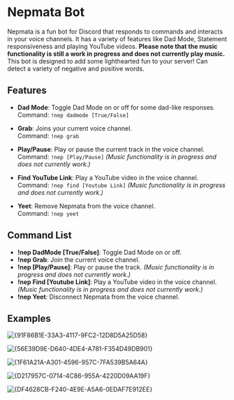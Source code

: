 # Nepmata Bot

Nepmata is a fun bot for Discord that responds to commands and interacts in your voice channels. It has a variety of features like Dad Mode, Statement responsiveness and playing YouTube videos. **Please note that the music functionality is still a work in progress and does not currently play music.** This bot is designed to add some lighthearted fun to your server! Can detect a variety of negative and positive words.

## Features

- **Dad Mode**: Toggle Dad Mode on or off for some dad-like responses.  
  Command: `!nep dadmode [True/False]`

- **Grab**: Joins your current voice channel.  
  Command: `!nep grab`

- **Play/Pause**: Play or pause the current track in the voice channel.  
  Command: `!nep [Play/Pause]` *(Music functionality is in progress and does not currently work.)*

- **Find YouTube Link**: Play a YouTube video in the voice channel.  
  Command: `!nep find [Youtube Link]` *(Music functionality is in progress and does not currently work.)*

- **Yeet**: Remove Nepmata from the voice channel.  
  Command: `!nep yeet`

## Command List

- **!nep DadMode [True/False]**: Toggle Dad Mode on or off.  
- **!nep Grab**: Join the current voice channel.  
- **!nep [Play/Pause]**: Play or pause the track. *(Music functionality is in progress and does not currently work.)*
- **!nep Find [Youtube Link]**: Play a YouTube video in the voice channel. *(Music functionality is in progress and does not currently work.)*
- **!nep Yeet**: Disconnect Nepmata from the voice channel.

## Examples

![{91F86B1E-33A3-4117-9FC2-12D8D5A25D58}](https://github.com/user-attachments/assets/f97aff6a-89f4-4fa2-b086-f1a13c870d01)

![{56E39D9E-D640-4DE4-A781-F354D49DB901}](https://github.com/user-attachments/assets/a39b347c-3c98-4880-a054-3fa3311aa5bc)

![{1F61A21A-A301-4596-957C-7FA539B5A64A}](https://github.com/user-attachments/assets/17057658-c2b9-483a-b8a5-73e1baac89ff)

![{D217957C-0714-4C86-955A-4220D09AA19F}](https://github.com/user-attachments/assets/9aac999e-477a-49c1-bd0a-2568f81da43a)

![{DF4628CB-F240-4E9E-A5A6-0EDAF7E912EE}](https://github.com/user-attachments/assets/c2d9bb45-cdc8-48ff-8dea-a9fe25c41f26)





